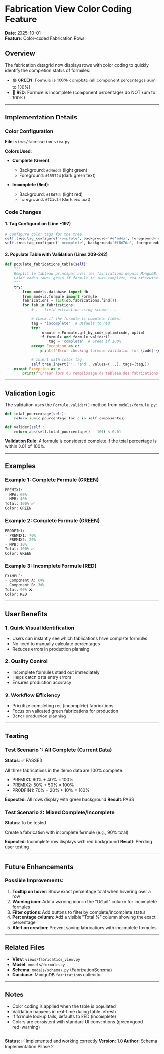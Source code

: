 # Fabrication View Color Coding Feature

**Date**: 2025-10-01  
**Feature**: Color-coded Fabrication Rows

## Overview

The fabrication datagrid now displays rows with color coding to quickly identify the completion status of formules:

- 🟢 **GREEN**: Formule is 100% complete (all component percentages sum to 100%)
- 🔴 **RED**: Formule is incomplete (component percentages do NOT sum to 100%)

---

## Implementation Details

### Color Configuration

**File**: `views/fabrication_view.py`

**Colors Used**:
- **Complete (Green)**:
  - Background: `#d4edda` (light green)
  - Foreground: `#155724` (dark green text)
  
- **Incomplete (Red)**:
  - Background: `#f8d7da` (light red)
  - Foreground: `#721c24` (dark red text)

### Code Changes

#### 1. Tag Configuration (Line ~197)
```python
# Configure color tags for the tree
self.tree.tag_configure('complete', background='#d4edda', foreground='#155724')  # Green
self.tree.tag_configure('incomplete', background='#f8d7da', foreground='#721c24')  # Red
```

#### 2. Populate Table with Validation (Lines 209-242)
```python
def populate_fabrications_table(self):
    """
    Remplit le tableau principal avec les fabrications depuis MongoDB.
    Color codes rows: green if formule is 100% complete, red otherwise.
    """
    try:
        from models.database import db
        from models.formule import Formule
        fabrications = list(db.fabrications.find())
        for fab in fabrications:
            # ... field extraction using schema ...
            
            # Check if the formule is complete (100%)
            tag = 'incomplete'  # Default to red
            try:
                formule = Formule.get_by_code_optim(code, optim)
                if formule and formule.valider():
                    tag = 'complete'  # Green if 100%
            except Exception as e:
                print(f"Error checking formule validation for {code}-{optim}: {e}")
            
            # Insert with color tag
            self.tree.insert('', 'end', values=(...), tags=(tag,))
    except Exception as e:
        print(f"Erreur lors du remplissage du tableau des fabrications: {str(e)}")
```

---

## Validation Logic

The validation uses the `Formule.valider()` method from `models/formule.py`:

```python
def total_pourcentage(self):
    return sum(c.pourcentage for c in self.composantes)

def valider(self):
    return abs(self.total_pourcentage() - 100) < 0.01
```

**Validation Rule**: A formule is considered complete if the total percentage is within 0.01 of 100%.

---

## Examples

### Example 1: Complete Formule (GREEN)
```python
PREMIX1:
- MPA: 60%
- MPB: 40%
Total: 100% ✅
Color: GREEN
```

### Example 2: Complete Formule (GREEN)
```python
PRODFIN1:
- PREMIX1: 70%
- PREMIX2: 20%
- MPB: 10%
Total: 100% ✅
Color: GREEN
```

### Example 3: Incomplete Formule (RED)
```python
EXAMPLE:
- Component A: 60%
- Component B: 30%
Total: 90% ❌
Color: RED
```

---

## User Benefits

### 1. **Quick Visual Identification**
- Users can instantly see which fabrications have complete formules
- No need to manually calculate percentages
- Reduces errors in production planning

### 2. **Quality Control**
- Incomplete formules stand out immediately
- Helps catch data entry errors
- Ensures production accuracy

### 3. **Workflow Efficiency**
- Prioritize completing red (incomplete) fabrications
- Focus on validated green fabrications for production
- Better production planning

---

## Testing

### Test Scenario 1: All Complete (Current Data)
**Status**: ✅ PASSED

All three fabrications in the demo data are 100% complete:
- PREMIX1: 60% + 40% = 100%
- PREMIX2: 50% + 50% = 100%
- PRODFIN1: 70% + 20% + 10% = 100%

**Expected**: All rows display with green background
**Result**: PASS

### Test Scenario 2: Mixed Complete/Incomplete
**Status**: To be tested

Create a fabrication with incomplete formule (e.g., 90% total)

**Expected**: Incomplete row displays with red background
**Result**: Pending user testing

---

## Future Enhancements

### Possible Improvements:
1. **Tooltip on hover**: Show exact percentage total when hovering over a row
2. **Warning icon**: Add a warning icon in the "Détail" column for incomplete formules
3. **Filter options**: Add buttons to filter by complete/incomplete status
4. **Percentage column**: Add a visible "Total %" column showing the exact percentage
5. **Alert on creation**: Prevent saving fabrications with incomplete formules

---

## Related Files

- **View**: `views/fabrication_view.py`
- **Model**: `models/formule.py`
- **Schema**: `models/schemas.py` (FabricationSchema)
- **Database**: MongoDB `fabrications` collection

---

## Notes

- Color coding is applied when the table is populated
- Validation happens in real-time during table refresh
- If formule lookup fails, defaults to RED (incomplete)
- Colors are consistent with standard UI conventions (green=good, red=warning)

---

**Status**: ✅ Implemented and working correctly
**Version**: 1.0
**Author**: Schema Implementation Phase 2
